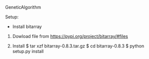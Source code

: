 GeneticAlgorithm

Setup:
- Install bitarray

1. Dowload file from https://pypi.org/project/bitarray/#files

2. Install
    $ tar xzf bitarray-0.8.3.tar.gz
    $ cd bitarray-0.8.3
    $ python setup.py install